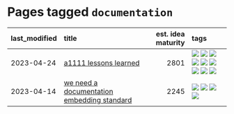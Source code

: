 # Pages tagged `documentation`

|last_modified|title|est. idea maturity|tags
|:---|:---|---:|:---|
|2023-04-24|[a1111 lessons learned](../a1111_lessons_learned.md)|2801|[![](https://img.shields.io/badge/tag-apt_registry-e168be)](../tags/apt_registry.md) [![](https://img.shields.io/badge/tag-curation-12eec5)](../tags/curation.md) [![](https://img.shields.io/badge/tag-discoverability-ea1833)](../tags/discoverability.md) [![](https://img.shields.io/badge/tag-documentation-96f12e)](../tags/documentation.md) [![](https://img.shields.io/badge/tag-experimental-fda5ff)](../tags/experimental.md) [![](https://img.shields.io/badge/tag-extensions-5e378d)](../tags/extensions.md) [![](https://img.shields.io/badge/tag-opensource-a4124b)](../tags/opensource.md) [![](https://img.shields.io/badge/tag-tooling-96f021)](../tags/tooling.md) [![](https://img.shields.io/badge/tag-ux-394ee4)](../tags/ux.md)|
|2023-04-14|[we need a documentation embedding standard](../doc-embed-standard.md)|2245|[![](https://img.shields.io/badge/tag-accessibility-ff6770)](../tags/accessibility.md) [![](https://img.shields.io/badge/tag-documentation-96f12e)](../tags/documentation.md) [![](https://img.shields.io/badge/tag-standard-8fb3d)](../tags/standard.md) [![](https://img.shields.io/badge/tag-tooling-96f021)](../tags/tooling.md)|
